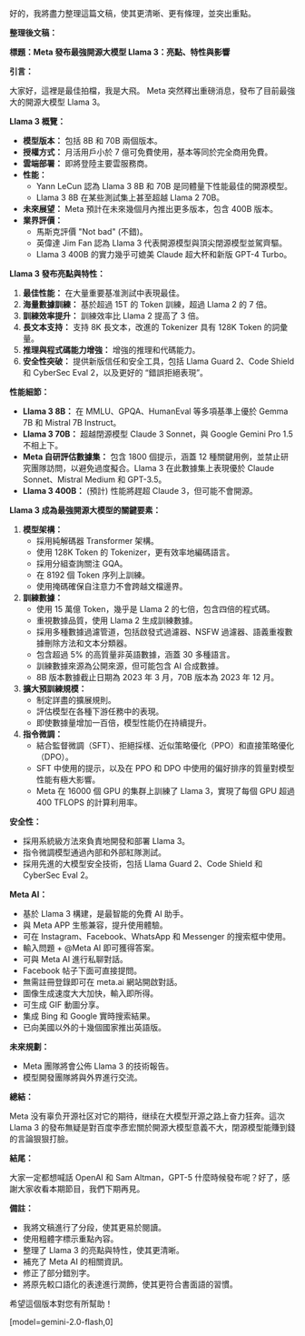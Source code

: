 好的，我將盡力整理這篇文稿，使其更清晰、更有條理，並突出重點。

**整理後文稿：**

**標題：Meta 發布最強開源大模型 Llama 3：亮點、特性與影響**

**引言：**

大家好，這裡是最佳拍檔，我是大飛。 Meta 突然釋出重磅消息，發布了目前最強大的開源大模型 Llama 3。

**Llama 3 概覽：**

*   **模型版本：** 包括 8B 和 70B 兩個版本。
*   **授權方式：** 月活用戶小於 7 億可免費使用，基本等同於完全商用免費。
*   **雲端部署：** 即將登陸主要雲服務商。
*   **性能：**
    *   Yann LeCun 認為 Llama 3 8B 和 70B 是同體量下性能最佳的開源模型。
    *   Llama 3 8B 在某些測試集上甚至超越 Llama 2 70B。
*   **未來展望：** Meta 預計在未來幾個月內推出更多版本，包含 400B 版本。
*   **業界評價：**
    *   馬斯克評價 "Not bad" (不錯)。
    *   英偉達 Jim Fan 認為 Llama 3 代表開源模型與頂尖閉源模型並駕齊驅。
    *   Llama 3 400B 的實力幾乎可媲美 Claude 超大杯和新版 GPT-4 Turbo。

**Llama 3 發布亮點與特性：**

1.  **最佳性能：** 在大量重要基准測試中表現最佳。
2.  **海量數據訓練：** 基於超過 15T 的 Token 訓練，超過 Llama 2 的 7 倍。
3.  **訓練效率提升：** 訓練效率比 Llama 2 提高了 3 倍。
4.  **長文本支持：** 支持 8K 長文本，改進的 Tokenizer 具有 128K Token 的詞彙量。
5.  **推理與程式碼能力增強：** 增強的推理和代碼能力。
6.  **安全性突破：** 提供新版信任和安全工具，包括 Llama Guard 2、Code Shield 和 CyberSec Eval 2，以及更好的 “錯誤拒絕表現”。

**性能細節：**

*   **Llama 3 8B：** 在 MMLU、GPQA、HumanEval 等多項基準上優於 Gemma 7B 和 Mistral 7B Instruct。
*   **Llama 3 70B：** 超越閉源模型 Claude 3 Sonnet，與 Google Gemini Pro 1.5 不相上下。
*   **Meta 自研評估數據集：** 包含 1800 個提示，涵蓋 12 種關鍵用例，並禁止研究團隊訪問，以避免過度擬合。Llama 3 在此數據集上表現優於 Claude Sonnet、Mistral Medium 和 GPT-3.5。
*   **Llama 3 400B：** (預計) 性能將趕超 Claude 3，但可能不會開源。

**Llama 3 成為最強開源大模型的關鍵要素：**

1.  **模型架構：**
    *   採用純解碼器 Transformer 架構。
    *   使用 128K Token 的 Tokenizer，更有效率地編碼語言。
    *   採用分組查詢關注 GQA。
    *   在 8192 個 Token 序列上訓練。
    *   使用掩碼確保自注意力不會跨越文檔邊界。
2.  **訓練數據：**
    *   使用 15 萬億 Token，幾乎是 Llama 2 的七倍，包含四倍的程式碼。
    *   重視數據品質，使用 Llama 2 生成訓練數據。
    *   採用多種數據過濾管道，包括啟發式過濾器、NSFW 過濾器、語義重複數據刪除方法和文本分類器。
    *   包含超過 5% 的高質量非英語數據，涵蓋 30 多種語言。
    *   訓練數據來源為公開來源，但可能包含 AI 合成數據。
    *   8B 版本數據截止日期為 2023 年 3 月，70B 版本為 2023 年 12 月。
3.  **擴大預訓練規模：**
    *   制定詳盡的擴展規則。
    *   評估模型在各種下游任務中的表現。
    *   即使數據量增加一百倍，模型性能仍在持續提升。
4.  **指令微調：**
    *   結合監督微調（SFT）、拒絕採樣、近似策略優化（PPO）和直接策略優化（DPO）。
    *   SFT 中使用的提示，以及在 PPO 和 DPO 中使用的偏好排序的質量對模型性能有極大影響。
    *   Meta 在 16000 個 GPU 的集群上訓練了 Llama 3，實現了每個 GPU 超過 400 TFLOPS 的計算利用率。

**安全性：**

*   採用系統級方法來負責地開發和部署 Llama 3。
*   指令微調模型通過內部和外部紅隊測試。
*   採用先進的大模型安全技術，包括 Llama Guard 2、Code Shield 和 CyberSec Eval 2。

**Meta AI：**

*   基於 Llama 3 構建，是最智能的免費 AI 助手。
*   與 Meta APP 生態兼容，提升使用體驗。
*   可在 Instagram、Facebook、WhatsApp 和 Messenger 的搜索框中使用。
*   輸入問題 + @Meta AI 即可獲得答案。
*   可與 Meta AI 進行私聊對話。
*   Facebook 帖子下面可直接提問。
*   無需註冊登錄即可在 meta.ai 網站開啟對話。
*   圖像生成速度大大加快，輸入即所得。
*   可生成 GIF 動圖分享。
*   集成 Bing 和 Google 實時搜索結果。
*   已向美國以外的十幾個國家推出英語版。

**未來規劃：**

*   Meta 團隊將會公佈 Llama 3 的技術報告。
*   模型開發團隊將與外界進行交流。

**總結：**

Meta 没有辜负开源社区对它的期待，继续在大模型开源之路上奋力狂奔。這次 Llama 3 的發布無疑是對百度李彥宏關於開源大模型意義不大，閉源模型能賺到錢的言論狠狠打臉。

**結尾：**

大家一定都想喊話 OpenAI 和 Sam Altman，GPT-5 什麼時候發布呢？好了，感謝大家收看本期節目，我們下期再見。

**備註：**

*   我將文稿進行了分段，使其更易於閱讀。
*   使用粗體字標示重點內容。
*   整理了 Llama 3 的亮點與特性，使其更清晰。
*   補充了 Meta AI 的相關資訊。
*   修正了部分錯別字。
*   將原先較口語化的表達進行潤飾，使其更符合書面語的習慣。

希望這個版本對您有所幫助！

[model=gemini-2.0-flash,0]
